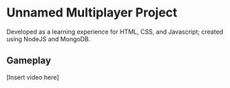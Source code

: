 # Unnamed Multiplayer Project
Developed as a learning experience for HTML, CSS, and Javascript; created using NodeJS and MongoDB.

## Gameplay
[Insert video here]
